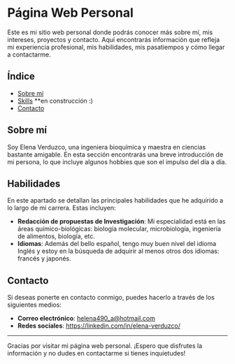 # Página Web Personal

Este es mi sitio web personal donde podrás conocer más sobre mí, mis intereses, proyectos y contacto. Aquí encontrarás información que refleja mi experiencia profesional, mis habilidades, mis pasatiempos y cómo llegar a contactarme.

## Índice

- [Sobre mí](#sobre-mí)
- [Skills](#habilidades) **en construcción :)
- [Contacto](#contacto)

## Sobre mí

Soy Elena Verduzco, una ingeniera bioquímica y maestra en ciencias bastante amigable. En esta sección encontrarás una breve introducción de mi persona, lo que incluye algunos hobbies que son el impulso del día a día.

## Habilidades

En este apartado se detallan las principales habilidades que he adquirido a lo largo de mi carrera. Estas incluyen:

- **Redacción de propuestas de Investigación**: Mi especialidad está en las áreas químico-biológicas: biología molecular, microbiología, ingeniería de alimentos, biología, etc.
- **Idiomas**: Además del bello español, tengo muy buen nivel del idioma Inglés y estoy en la búsqueda de adquirir al menos otros dos idiomas: francés y japonés.

## Contacto

Si deseas ponerte en contacto conmigo, puedes hacerlo a través de los siguientes medios:

- **Correo electrónico**: helena490_a@hotmail.com
- **Redes sociales**: https://linkedin.com/in/elena-verduzco/

---

Gracias por visitar mi página web personal. ¡Espero que disfrutes la información y no dudes en contactarme si tienes inquietudes!
